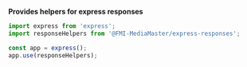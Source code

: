 **Provides helpers for express responses**

```js
import express from 'express';
import responseHelpers from '@FMI-MediaMaster/express-responses';

const app = express();
app.use(responseHelpers);
```
